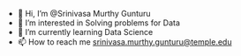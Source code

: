 - 👋 Hi, I’m @Srinivasa Murthy Gunturu
- 👀 I’m interested in Solving problems for Data
- 🌱 I’m currently learning Data Science
- 📫 How to reach me srinivasa.murthy.gunturu@temple.edu

<!---
srinivasamurthygunturu/srinivasamurthygunturu is a ✨ special ✨ repository because its `README.md` (this file) appears on your GitHub profile.
You can click the Preview link to take a look at your changes.
--->
